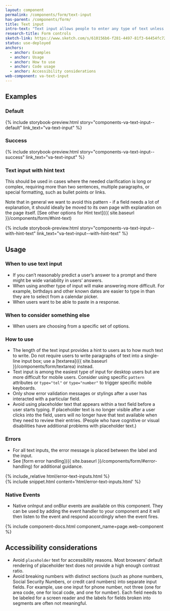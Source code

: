 ```yaml
---
layout: component
permalink: /components/form/text-input
has-parent: /components/form/
title: Text input
intro-text: "Text input allows people to enter any type of text unless otherwise restricted."
research-title: Form controls
sketch-link: https://www.sketch.com/s/610156b6-f281-4497-81f3-64454fc72156/p/04A043C5-65CA-43BB-88F2-E17EF8B12D7D
status: use-deployed
anchors:
  - anchor: Examples
  - anchor: Usage
  - anchor: How to use
  - anchor: Code usage
  - anchor: Accessibility considerations
web-component: va-text-input
---
```


## Examples

### Default

{% include storybook-preview.html story="components-va-text-input--default" link_text="va-text-input" %}

### Success

{% include storybook-preview.html story="components-va-text-input--success" link_text="va-text-input" %}

### Text input with hint text

This should be used in cases where the needed clarification is long or complex, requiring more than two sentences, multiple paragraphs, or special formatting, such as bullet points or links. 

Note that in general we want to avoid this pattern - if a field needs a lot of explanation, it should ideally be moved to its own page with explanation on the page itself. [See other options for Hint text]({{ site.baseurl }}/components/form/#hint-text)

{% include storybook-preview.html story="components-va-text-input--with-hint-text" link_text="va-text-input--with-hint-text" %}

## Usage

### When to use text input

- If you can’t reasonably predict a user’s answer to a prompt and there might be wide variability in users’ answers.
- When using another type of input will make answering more difficult. For example, birthdays and other known dates are easier to type in than they are to select from a calendar picker.
- When users want to be able to paste in a response.

### When to consider something else

- When users are choosing from a specific set of options.

### How to use 

- The length of the text input provides a hint to users as to how much text to write. Do not require users to write paragraphs of text into a single-line input box; use a [textarea]({{ site.baseurl }}/components/form/textarea) instead.
- Text input is among the easiest type of input for desktop users but are more difficult for mobile users. Consider using specific `pattern` attributes or `type="tel"` or `type="number"` to trigger specific mobile keyboards.
- Only show error validation messages or stylings after a user has interacted with a particular field.
- Avoid using placeholder text that appears within a text field before a user starts typing. If placeholder text is no longer visible after a user clicks into the field, users will no longer have that text available when they need to review their entries. (People who have cognitive or visual disabilities have additional problems with placeholder text.)

### Errors

* For all text inputs, the error message is placed between the label and the input.
* See [form error handling]({{ site.baseurl }}/components/form/#error-handling) for additional guidance.

<div class="site-showcase">
{% include_relative html/error-text-inputs.html %}
</div>
{% include snippet.html content='html/error-text-inputs.html' %}



### Native Events

- Native onInput and onBlur events are available on this component. They can be used by adding the event handler to your component and it will then listen to the event and respond accordingly when the event fires.

{% include component-docs.html component_name=page.web-component %}

## Accessibility considerations

- Avoid `placeholder` text for accessibility reasons. Most browsers’ default rendering of placeholder text does not provide a high enough contrast ratio.
- Avoid breaking numbers with distinct sections (such as phone numbers, Social Security Numbers, or credit card numbers) into separate input fields. For example, use one input for phone number, not three (one for area code, one for local code, and one for number). Each field needs to be labeled for a screen reader and the labels for fields broken into segments are often not meaningful.